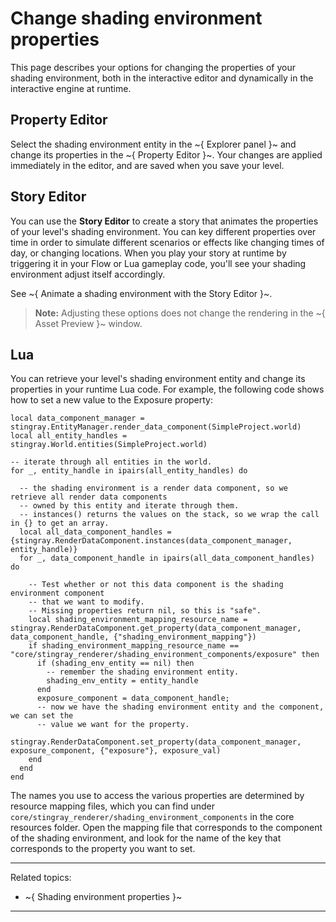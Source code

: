 # Change shading environment properties

This page describes your options for changing the properties of your shading environment, both in the interactive editor and dynamically in the interactive engine at runtime.

## Property Editor

Select the shading environment entity in the ~{ Explorer panel }~ and change its properties in the ~{ Property Editor }~. Your changes are applied immediately in the editor, and are saved when you save your level.

## Story Editor

You can use the **Story Editor** to create a story that animates the properties of your level's shading environment. You can key different properties over time in order to simulate different scenarios or effects like changing times of day, or changing locations. When you play your story at runtime by triggering it in your Flow or Lua gameplay code, you'll see your shading environment adjust itself accordingly.

See ~{ Animate a shading environment with the Story Editor }~.

> **Note:** Adjusting these options does not change the rendering in the ~{ Asset Preview }~  window.

## Lua

You can retrieve your level's shading environment entity and change its properties in your runtime Lua code. For example, the following code shows how to set a new value to the Exposure property:

~~~{lua}
local data_component_manager = stingray.EntityManager.render_data_component(SimpleProject.world)
local all_entity_handles = stingray.World.entities(SimpleProject.world)

-- iterate through all entities in the world.
for _, entity_handle in ipairs(all_entity_handles) do

  -- the shading environment is a render data component, so we retrieve all render data components
  -- owned by this entity and iterate through them.
  -- instances() returns the values on the stack, so we wrap the call in {} to get an array.
  local all_data_component_handles = {stingray.RenderDataComponent.instances(data_component_manager, entity_handle)}
  for _, data_component_handle in ipairs(all_data_component_handles) do

    -- Test whether or not this data component is the shading environment component
	-- that we want to modify.
    -- Missing properties return nil, so this is "safe".
    local shading_environment_mapping_resource_name = stingray.RenderDataComponent.get_property(data_component_manager, data_component_handle, {"shading_environment_mapping"})
    if shading_environment_mapping_resource_name == "core/stingray_renderer/shading_environment_components/exposure" then
      if (shading_env_entity == nil) then
	    -- remember the shading environment entity.
        shading_env_entity = entity_handle
      end
      exposure_component = data_component_handle;
	  -- now we have the shading environment entity and the component, we can set the
	  -- value we want for the property.
	  stingray.RenderDataComponent.set_property(data_component_manager, exposure_component, {"exposure"}, exposure_val)
	end
  end
end
~~~

The names you use to access the various properties are determined by resource mapping files, which you can find under `core/stingray_renderer/shading_environment_components` in the core resources folder. Open the mapping file that corresponds to the component of the shading environment, and look for the name of the key that corresponds to the property you want to set.

---
Related topics:
-	~{ Shading environment properties }~

---
